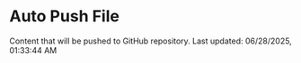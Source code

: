 # Auto Push File

Content that will be pushed to GitHub repository.
Last updated: 06/28/2025, 01:33:44 AM